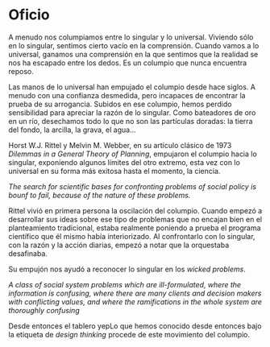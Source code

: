 # Oficio

A menudo nos columpiamos entre lo singular y lo universal. Viviendo sólo en lo singular, sentimos cierto vacío en la comprensión. Cuando vamos a lo universal, ganamos una comprensión en la que sentimos que la realidad se nos ha escapado entre los dedos. Es un columpio que nunca encuentra reposo.

Las manos de lo universal han empujado el columpio desde hace siglos. A menudo con una confianza desmedida, pero incapaces de encontrar la prueba de su arrogancia. Subidos en ese columpio, hemos perdido sensibilidad para apreciar la razón de lo singular. Como bateadores de oro en un río, desechamos todo lo que no son las partículas doradas: la tierra del fondo, la arcilla, la grava, el agua...

Horst W.J. Rittel y Melvin M. Webber, en su artículo clásico de 1973 _Dilemmas in a General Theory of Planning_, empujaron el columpio hacia lo singular, exponiendo algunos límites del otro extremo, esta vez con lo universal en su forma más exitosa hasta el momento, la ciencia.

_The search for scientific bases for confronting problems of social policy is bounf to fail, because of the nature of these problems._

Rittel vivió en primera persona la oscilación del columpio. Cuando empezó a desarrollar sus ideas sobre ese tipo de problemas que no encajan bien en el planteamiento tradicional, estaba realmente poniendo a prueba el programa científico que él mismo había interiorizado. Al confrontarlo con lo singular, con la razón y la acción diarias, empezó a notar que la orquestaba desafinaba.

Su empujón nos ayudó a reconocer lo singular en los _wicked problems_.

_A class of social system problems which are ill-formulated, where the information is confusing, where there are many clients and decision makers with conflicting values, and where the ramifications in the whole system are thoroughly confusing_

Desde entonces el tablero yepLo que hemos conocido desde entonces bajo la etiqueta de _design thinking_ procede de este movimiento del columpio.





